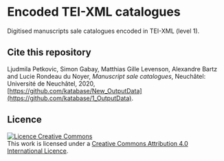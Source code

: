 # Encoded TEI-XML catalogues

Digitised manuscripts sale catalogues encoded in TEI-XML (level 1).

## Cite this repository

Ljudmila Petkovic, Simon Gabay, Matthias Gille Levenson, Alexandre Bartz and Lucie Rondeau du Noyer, _Manuscript sale catalogues_, Neuchâtel: Université de Neuchâtel, 2020, [https://github.com/katabase/New_OutputData](https://github.com/katabase/1_OutputData).

## Licence

<a rel="license" href="http://creativecommons.org/licenses/by/4.0/"><img alt="Licence Creative Commons" style="border-width:0" src="https://i.creativecommons.org/l/by/4.0/88x31.png" /></a><br />This work is licensed under a <a rel="license" href="http://creativecommons.org/licenses/by/4.0/">Creative Commons Attribution 4.0 International Licence</a>.